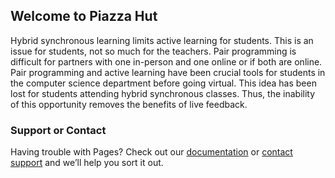 ## Welcome to Piazza Hut

Hybrid synchronous learning limits active learning for students. This is an issue for students, not so much for the teachers. Pair programming is difficult for partners with one in-person and one online or if both are online. Pair programming and active learning have been crucial tools for students in the computer science department before going virtual. This idea has been lost for students attending hybrid synchronous classes. Thus, the inability of this opportunity removes the benefits of live feedback. 

### Support or Contact

Having trouble with Pages? Check out our [documentation](https://docs.github.com/categories/github-pages-basics/) or [contact support](https://support.github.com/contact) and we’ll help you sort it out.

